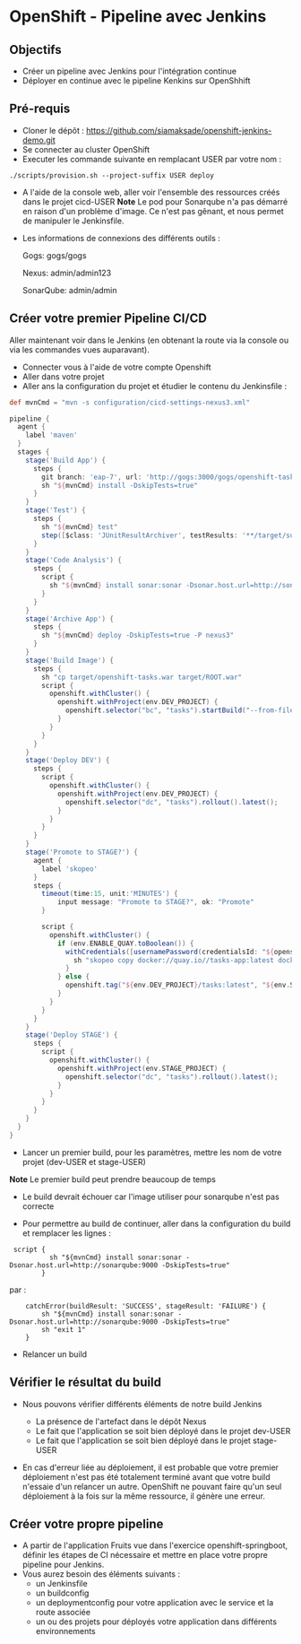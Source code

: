 # OpenShift - Pipeline avec Jenkins

## Objectifs 

* Créer un pipeline avec Jenkins pour l'intégration continue
* Déployer en continue avec le pipeline Kenkins sur OpenShhift

## Pré-requis

* Cloner le dépôt : https://github.com/siamaksade/openshift-jenkins-demo.git 
* Se connecter au cluster OpenShift
* Executer les commande suivante en remplacant USER par votre nom : 
```
./scripts/provision.sh --project-suffix USER deploy
```

* A l'aide de la console web, aller voir l'ensemble des ressources créés dans le projet cicd-USER
**Note** Le pod pour Sonarqube n'a pas démarré en raison d'un problème d'image. Ce n'est pas gênant, et nous permet de manipuler le Jenkinsfile.

* Les informations de connexions des différents outils :

    Gogs: gogs/gogs
    
    Nexus: admin/admin123
    
    SonarQube: admin/admin




## Créer votre premier Pipeline CI/CD

Aller maintenant voir dans le Jenkins (en obtenant la route via la console ou via les commandes vues auparavant).

* Connecter vous à l'aide de votre compte Openshift
* Aller dans votre projet 
* Aller ans la configuration du projet et étudier le contenu du Jenkinsfile : 
```groovy
def mvnCmd = "mvn -s configuration/cicd-settings-nexus3.xml"

pipeline {
  agent {
    label 'maven'
  }
  stages {
    stage('Build App') {
      steps {
        git branch: 'eap-7', url: 'http://gogs:3000/gogs/openshift-tasks.git'
        sh "${mvnCmd} install -DskipTests=true"
      }
    }
    stage('Test') {
      steps {
        sh "${mvnCmd} test"
        step([$class: 'JUnitResultArchiver', testResults: '**/target/surefire-reports/TEST-*.xml'])
      }
    }
    stage('Code Analysis') {
      steps {
        script {
          sh "${mvnCmd} install sonar:sonar -Dsonar.host.url=http://sonarqube:9000 -DskipTests=true"
        }
      }
    }
    stage('Archive App') {
      steps {
        sh "${mvnCmd} deploy -DskipTests=true -P nexus3"
      }
    }
    stage('Build Image') {
      steps {
        sh "cp target/openshift-tasks.war target/ROOT.war"
        script {
          openshift.withCluster() {
            openshift.withProject(env.DEV_PROJECT) {
              openshift.selector("bc", "tasks").startBuild("--from-file=target/ROOT.war", "--wait=true")
            }
          }
        }
      }
    }
    stage('Deploy DEV') {
      steps {
        script {
          openshift.withCluster() {
            openshift.withProject(env.DEV_PROJECT) {
              openshift.selector("dc", "tasks").rollout().latest();
            }
          }
        }
      }
    }
    stage('Promote to STAGE?') {
      agent {
        label 'skopeo'
      }
      steps {
        timeout(time:15, unit:'MINUTES') {
            input message: "Promote to STAGE?", ok: "Promote"
        }

        script {
          openshift.withCluster() {
            if (env.ENABLE_QUAY.toBoolean()) {
              withCredentials([usernamePassword(credentialsId: "${openshift.project()}-quay-cicd-secret", usernameVariable: "QUAY_USER", passwordVariable: "QUAY_PWD")]) {
                sh "skopeo copy docker://quay.io//tasks-app:latest docker://quay.io//tasks-app:stage --src-creds \"$QUAY_USER:$QUAY_PWD\" --dest-creds \"$QUAY_USER:$QUAY_PWD\" --src-tls-verify=false --dest-tls-verify=false"
              }
            } else {
              openshift.tag("${env.DEV_PROJECT}/tasks:latest", "${env.STAGE_PROJECT}/tasks:stage")
            }
          }
        }
      }
    }
    stage('Deploy STAGE') {
      steps {
        script {
          openshift.withCluster() {
            openshift.withProject(env.STAGE_PROJECT) {
              openshift.selector("dc", "tasks").rollout().latest();
            }
          }
        }
      }
    }
  }
}
```

* Lancer un premier build, pour les paramètres, mettre les nom de votre projet (dev-USER et stage-USER)

**Note** Le premier build peut prendre beaucoup de temps

* Le build devrait échouer car l'image utiliser pour sonarqube n'est pas correcte

* Pour permettre au build de continuer, aller dans la configuration du build et remplacer les lignes : 
```       
 script {
          sh "${mvnCmd} install sonar:sonar -Dsonar.host.url=http://sonarqube:9000 -DskipTests=true"
        }

```
par : 
```
    catchError(buildResult: 'SUCCESS', stageResult: 'FAILURE') {
        sh "${mvnCmd} install sonar:sonar -Dsonar.host.url=http://sonarqube:9000 -DskipTests=true"
        sh "exit 1"
    } 
```
* Relancer un build

## Vérifier le résultat du build
* Nous pouvons vérifier différents éléments de notre build Jenkins
    * La présence de l'artefact dans le dépôt Nexus
    * Le fait que l'application se soit bien déployé dans le projet dev-USER 
    * Le fait que l'application se soit bien déployé dans le projet stage-USER

* En cas d'erreur liée au déploiement, il est probable que votre premier déploiement n'est pas été totalement terminé avant que votre build n'essaie d'un relancer un autre. OpenShift ne pouvant faire qu'un seul déploiement à la fois sur la même ressource, il génère une erreur.

## Créer votre propre pipeline

* A partir de l'application Fruits vue dans l'exercice openshift-springboot, définir les étapes de CI nécessaire et mettre en place votre propre pipeline pour Jenkins.
* Vous aurez besoin des éléments suivants : 
    * un Jenkinsfile
    * un buildconfig
    * un deploymentconfig pour votre application avec le service et la route associée 
    * un ou des projets pour déployés votre application dans différents environnements
    


